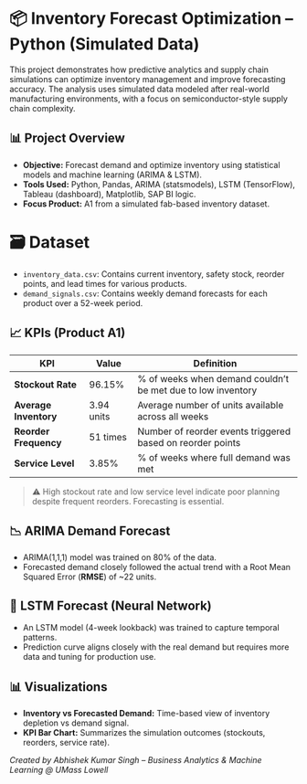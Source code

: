 # 📦 Inventory Forecast Optimization – Python (Simulated Data)

This project demonstrates how predictive analytics and supply chain simulations can optimize inventory management and improve forecasting accuracy. The analysis uses simulated data modeled after real-world manufacturing environments, with a focus on semiconductor-style supply chain complexity.

## 📊 Project Overview

- **Objective:** Forecast demand and optimize inventory using statistical models and machine learning (ARIMA & LSTM).
- **Tools Used:** Python, Pandas, ARIMA (statsmodels), LSTM (TensorFlow), Tableau (dashboard), Matplotlib, SAP BI logic.
- **Focus Product:** A1 from a simulated fab-based inventory dataset.

# 🗃️ Dataset

- `inventory_data.csv`: Contains current inventory, safety stock, reorder points, and lead times for various products.
- `demand_signals.csv`: Contains weekly demand forecasts for each product over a 52-week period.

## 📈 KPIs (Product A1)

| KPI                   | Value       | Definition                                                                 |
|------------------------|-------------|------------------------------------------------------------------------------|
| **Stockout Rate**      | 96.15%      | % of weeks when demand couldn’t be met due to low inventory                 |
| **Average Inventory**  | 3.94 units  | Average number of units available across all weeks                          |
| **Reorder Frequency**  | 51 times    | Number of reorder events triggered based on reorder points                 |
| **Service Level**      | 3.85%       | % of weeks where full demand was met                                       |

> ⚠️ High stockout rate and low service level indicate poor planning despite frequent reorders. Forecasting is essential.

## 📉 ARIMA Demand Forecast

- ARIMA(1,1,1) model was trained on 80% of the data.
- Forecasted demand closely followed the actual trend with a Root Mean Squared Error (**RMSE**) of ~22 units.

## 🤖 LSTM Forecast (Neural Network)

- An LSTM model (4-week lookback) was trained to capture temporal patterns.
- Prediction curve aligns closely with the real demand but requires more data and tuning for production use.


## 📊 Visualizations

- **Inventory vs Forecasted Demand:** Time-based view of inventory depletion vs demand signal.
- **KPI Bar Chart:** Summarizes the simulation outcomes (stockouts, reorders, service rate).


*Created by Abhishek Kumar Singh – Business Analytics & Machine Learning @ UMass Lowell*


